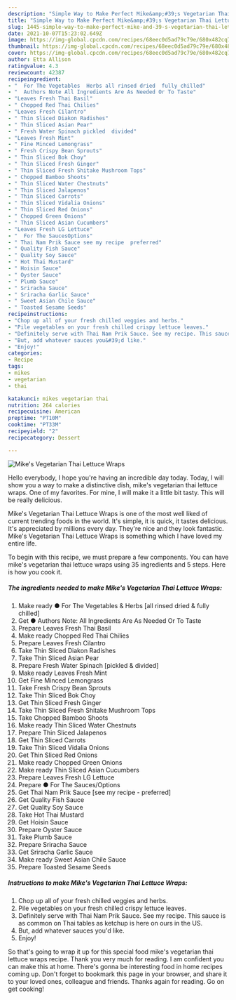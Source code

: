 ```yaml
---
description: "Simple Way to Make Perfect Mike&amp;#39;s Vegetarian Thai Lettuce Wraps"
title: "Simple Way to Make Perfect Mike&amp;#39;s Vegetarian Thai Lettuce Wraps"
slug: 1445-simple-way-to-make-perfect-mike-and-39-s-vegetarian-thai-lettuce-wraps
date: 2021-10-07T15:23:02.649Z
image: https://img-global.cpcdn.com/recipes/68eec0d5ad79c79e/680x482cq70/mikes-vegetarian-thai-lettuce-wraps-recipe-main-photo.jpg
thumbnail: https://img-global.cpcdn.com/recipes/68eec0d5ad79c79e/680x482cq70/mikes-vegetarian-thai-lettuce-wraps-recipe-main-photo.jpg
cover: https://img-global.cpcdn.com/recipes/68eec0d5ad79c79e/680x482cq70/mikes-vegetarian-thai-lettuce-wraps-recipe-main-photo.jpg
author: Etta Allison
ratingvalue: 4.3
reviewcount: 42387
recipeingredient:
- "  For The Vegetables  Herbs all rinsed dried  fully chilled"
- "  Authors Note All Ingredients Are As Needed Or To Taste"
- "Leaves Fresh Thai Basil"
- " Chopped Red Thai Chilies"
- "Leaves Fresh Cilantro"
- " Thin Sliced Diakon Radishes"
- " Thin Sliced Asian Pear"
- " Fresh Water Spinach pickled  divided"
- "Leaves Fresh Mint"
- " Fine Minced Lemongrass"
- " Fresh Crispy Bean Sprouts"
- " Thin Sliced Bok Choy"
- " Thin Sliced Fresh Ginger"
- " Thin Sliced Fresh Shitake Mushroom Tops"
- " Chopped Bamboo Shoots"
- " Thin Sliced Water Chestnuts"
- " Thin Sliced Jalapenos"
- " Thin Sliced Carrots"
- " Thin Sliced Vidalia Onions"
- " Thin Sliced Red Onions"
- " Chopped Green Onions"
- " Thin Sliced Asian Cucumbers"
- "Leaves Fresh LG Lettuce"
- "  For The SaucesOptions"
- " Thai Nam Prik Sauce see my recipe  preferred"
- " Quality Fish Sauce"
- " Quality Soy Sauce"
- " Hot Thai Mustard"
- " Hoisin Sauce"
- " Oyster Sauce"
- " Plumb Sauce"
- " Sriracha Sauce"
- " Sriracha Garlic Sauce"
- " Sweet Asian Chile Sauce"
- " Toasted Sesame Seeds"
recipeinstructions:
- "Chop up all of your fresh chilled veggies and herbs."
- "Pile vegetables on your fresh chilled crispy lettuce leaves."
- "Definitely serve with Thai Nam Prik Sauce. See my recipe. This sauce is as common on Thai tables as ketchup is here on ours in the US."
- "But, add whatever sauces you&#39;d like."
- "Enjoy!"
categories:
- Recipe
tags:
- mikes
- vegetarian
- thai

katakunci: mikes vegetarian thai 
nutrition: 264 calories
recipecuisine: American
preptime: "PT10M"
cooktime: "PT33M"
recipeyield: "2"
recipecategory: Dessert

---
```



![Mike&#39;s Vegetarian Thai Lettuce Wraps](https://img-global.cpcdn.com/recipes/68eec0d5ad79c79e/680x482cq70/mikes-vegetarian-thai-lettuce-wraps-recipe-main-photo.jpg)

Hello everybody, I hope you're having an incredible day today. Today, I will show you a way to make a distinctive dish, mike&#39;s vegetarian thai lettuce wraps. One of my favorites. For mine, I will make it a little bit tasty. This will be really delicious.

Mike&#39;s Vegetarian Thai Lettuce Wraps is one of the most well liked of current trending foods in the world. It's simple, it is quick, it tastes delicious. It's appreciated by millions every day. They're nice and they look fantastic. Mike&#39;s Vegetarian Thai Lettuce Wraps is something which I have loved my entire life.




To begin with this recipe, we must prepare a few components. You can have mike&#39;s vegetarian thai lettuce wraps using 35 ingredients and 5 steps. Here is how you cook it.

<!--inarticleads1-->

##### The ingredients needed to make Mike&#39;s Vegetarian Thai Lettuce Wraps:

1. Make ready  ● For The Vegetables &amp; Herbs [all rinsed dried &amp; fully chilled]
1. Get  ● Authors Note: All Ingredients Are As Needed Or To Taste
1. Prepare Leaves Fresh Thai Basil
1. Make ready  Chopped Red Thai Chilies
1. Prepare Leaves Fresh Cilantro
1. Take  Thin Sliced Diakon Radishes
1. Take  Thin Sliced Asian Pear
1. Prepare  Fresh Water Spinach [pickled &amp; divided]
1. Make ready Leaves Fresh Mint
1. Get  Fine Minced Lemongrass
1. Take  Fresh Crispy Bean Sprouts
1. Take  Thin Sliced Bok Choy
1. Get  Thin Sliced Fresh Ginger
1. Take  Thin Sliced Fresh Shitake Mushroom Tops
1. Take  Chopped Bamboo Shoots
1. Make ready  Thin Sliced Water Chestnuts
1. Prepare  Thin Sliced Jalapenos
1. Get  Thin Sliced Carrots
1. Take  Thin Sliced Vidalia Onions
1. Get  Thin Sliced Red Onions
1. Make ready  Chopped Green Onions
1. Make ready  Thin Sliced Asian Cucumbers
1. Prepare Leaves Fresh LG Lettuce
1. Prepare  ● For The Sauces/Options
1. Get  Thai Nam Prik Sauce [see my recipe - preferred]
1. Get  Quality Fish Sauce
1. Get  Quality Soy Sauce
1. Take  Hot Thai Mustard
1. Get  Hoisin Sauce
1. Prepare  Oyster Sauce
1. Take  Plumb Sauce
1. Prepare  Sriracha Sauce
1. Get  Sriracha Garlic Sauce
1. Make ready  Sweet Asian Chile Sauce
1. Prepare  Toasted Sesame Seeds




<!--inarticleads2-->

##### Instructions to make Mike&#39;s Vegetarian Thai Lettuce Wraps:

1. Chop up all of your fresh chilled veggies and herbs.
1. Pile vegetables on your fresh chilled crispy lettuce leaves.
1. Definitely serve with Thai Nam Prik Sauce. See my recipe. This sauce is as common on Thai tables as ketchup is here on ours in the US.
1. But, add whatever sauces you&#39;d like.
1. Enjoy!




So that's going to wrap it up for this special food mike&#39;s vegetarian thai lettuce wraps recipe. Thank you very much for reading. I am confident you can make this at home. There's gonna be interesting food in home recipes coming up. Don't forget to bookmark this page in your browser, and share it to your loved ones, colleague and friends. Thanks again for reading. Go on get cooking!

